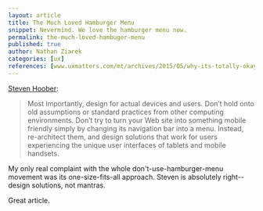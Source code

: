 ```yaml
---
layout: article
title: The Much Loved Hamburger Menu
snippet: Nevermind. We love the hamburger menu now.
permalink: the-much-loved-hambuger-menu
published: true
author: Nathan Ziarek
categories: [ux]
references: [www.uxmatters.com/mt/archives/2015/05/why-its-totally-okay-to-use-a-hamburger-icon.php|UX Matters]
---
```


[Steven Hoober][1]:

> Most importantly, design for actual devices and users. Don’t hold onto old assumptions or standard practices from other computing environments. Don’t try to turn your Web site into something mobile friendly simply by changing its navigation bar into a menu. Instead, re-architect them, and design solutions that work for users experiencing the unique user interfaces of tablets and mobile handsets.

My only real complaint with the whole don't-use-hamburger-menu movement was its one-size-fits-all approach. Steven is absolutely right--design solutions, not mantras. 

Great article. 

[1]: http://www.uxmatters.com/authors/archives/2012/04/steven_hoober.php
